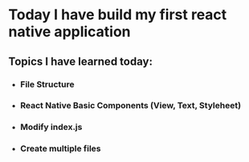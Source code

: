 # Today I have build my first react native application 
## Topics I have learned today:
- ### File Structure
- ### React Native Basic Components (View, Text, Styleheet)
- ### Modify index.js
- ### Create multiple files
